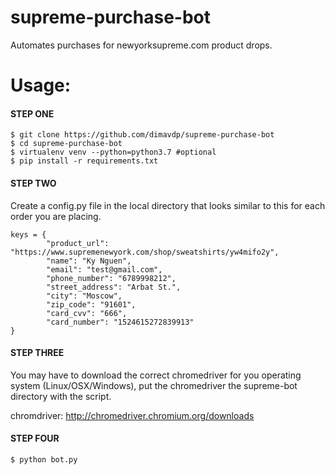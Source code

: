 # supreme-purchase-bot

Automates purchases for newyorksupreme.com product drops.

# Usage:

#### STEP ONE
```
$ git clone https://github.com/dimavdp/supreme-purchase-bot
$ cd supreme-purchase-bot
$ virtualenv venv --python=python3.7 #optional
$ pip install -r requirements.txt
```

#### STEP TWO
Create a config.py file in the local directory that looks similar to this for each order you are placing.

```
keys = {
        "product_url": "https://www.supremenewyork.com/shop/sweatshirts/yw4mifo2y",
        "name": "Ky Nguen",
        "email": "test@gmail.com",
        "phone_number": "6789998212",
        "street_address": "Arbat St.",
        "city": "Moscow", 
        "zip_code": "91601",
        "card_cvv": "666",
        "card_number": "1524615272839913"
}
```

#### STEP THREE
You may have to download the correct chromedriver for you operating system (Linux/OSX/Windows), put the chromedriver the supreme-bot directory with the script.

chromdriver: http://chromedriver.chromium.org/downloads

#### STEP FOUR
```
$ python bot.py
```
